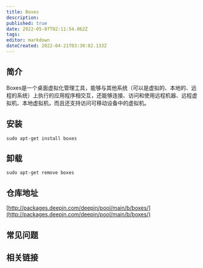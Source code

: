 ```yaml
---
title: Boxes
description: 
published: true
date: 2022-05-07T02:11:54.062Z
tags: 
editor: markdown
dateCreated: 2022-04-21T03:30:02.133Z
---
```


## 简介

Boxes是一个桌面虚拟化管理工具，能够与其他系统（可以是虚拟的、本地的、远程的系统）上执行的应用程序相交互，还能够连接、访问和使用远程机器、远程虚拟机、本地虚拟机，而且还支持访问可移动设备中的虚拟机。

## 安装

`sudo apt-get install boxes`

## 卸载

`sudo apt-get remove boxes`

## 仓库地址

[http://packages.deepin.com/deepin/pool/main/b/boxes/](http://packages.deepin.com/deepin/pool/main/b/boxes/)


## 常见问题


## 相关链接
